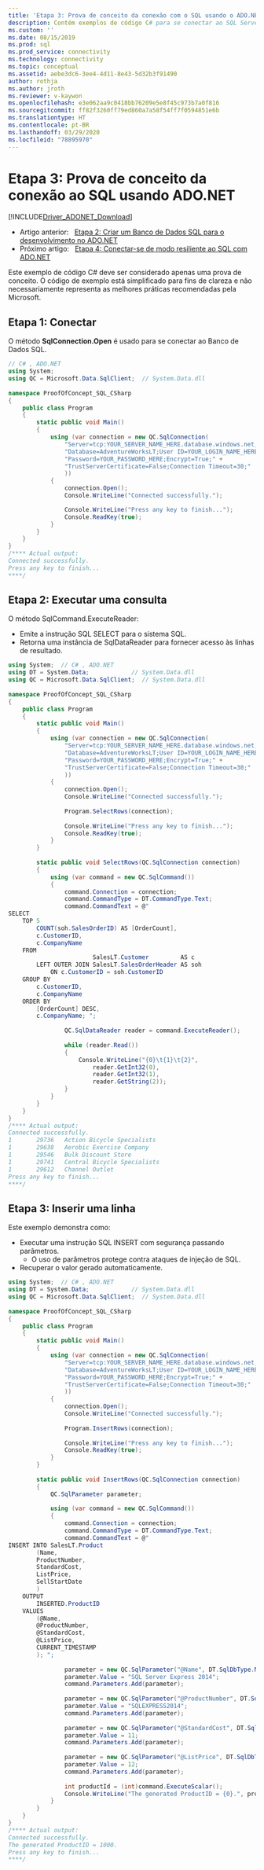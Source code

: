 ```yaml
---
title: 'Etapa 3: Prova de conceito da conexão com o SQL usando o ADO.NET | Microsoft Docs'
description: Contém exemplos de código C# para se conectar ao SQL Server, executar uma consulta e inserir uma linha.
ms.custom: ''
ms.date: 08/15/2019
ms.prod: sql
ms.prod_service: connectivity
ms.technology: connectivity
ms.topic: conceptual
ms.assetid: aebe3dc6-3ee4-4d11-8e43-5d32b3f91490
author: rothja
ms.author: jroth
ms.reviewer: v-kaywon
ms.openlocfilehash: e3e062aa9c0418bb76209e5e8f45c973b7a0f816
ms.sourcegitcommit: ff82f3260ff79ed860a7a58f54ff7f0594851e6b
ms.translationtype: HT
ms.contentlocale: pt-BR
ms.lasthandoff: 03/29/2020
ms.locfileid: "78895970"
---
```

# <a name="step-3-proof-of-concept-connecting-to-sql-using-adonet"></a>Etapa 3: Prova de conceito da conexão ao SQL usando ADO.NET

[!INCLUDE[Driver_ADONET_Download](../../includes/driver_adonet_download.md)]

- Artigo anterior:&nbsp;&nbsp;&nbsp;[Etapa 2: Criar um Banco de Dados SQL para o desenvolvimento no ADO.NET](step-2-create-sql-database-ado-net-development.md)  
- Próximo artigo:&nbsp;&nbsp;&nbsp;[Etapa 4: Conectar-se de modo resiliente ao SQL com ADO.NET](step-4-connect-resiliently-sql-ado-net.md)  

  
Este exemplo de código C# deve ser considerado apenas uma prova de conceito. O código de exemplo está simplificado para fins de clareza e não necessariamente representa as melhores práticas recomendadas pela Microsoft.  
  
## <a name="step-1-connect"></a>Etapa 1: Conectar
  
O método **SqlConnection.Open** é usado para se conectar ao Banco de Dados SQL.  


```csharp
// C# , ADO.NET  
using System;
using QC = Microsoft.Data.SqlClient;  // System.Data.dll  
  
namespace ProofOfConcept_SQL_CSharp  
{  
    public class Program  
    {  
        static public void Main()  
        {  
            using (var connection = new QC.SqlConnection(  
                "Server=tcp:YOUR_SERVER_NAME_HERE.database.windows.net,1433;" +
                "Database=AdventureWorksLT;User ID=YOUR_LOGIN_NAME_HERE;" +
                "Password=YOUR_PASSWORD_HERE;Encrypt=True;" +
                "TrustServerCertificate=False;Connection Timeout=30;"  
                ))  
            {  
                connection.Open();  
                Console.WriteLine("Connected successfully.");  

                Console.WriteLine("Press any key to finish...");  
                Console.ReadKey(true);  
            }  
        }  
    }  
}  
/**** Actual output:  
Connected successfully.  
Press any key to finish...  
****/  
```  


## <a name="step-2-execute-a-query"></a>Etapa 2: Executar uma consulta  
  
O método SqlCommand.ExecuteReader:  
  
- Emite a instrução SQL SELECT para o sistema SQL.  
- Retorna uma instância de SqlDataReader para fornecer acesso às linhas de resultado.  
  
  
  
```csharp
using System;  // C# , ADO.NET  
using DT = System.Data;            // System.Data.dll  
using QC = Microsoft.Data.SqlClient;  // System.Data.dll  
  
namespace ProofOfConcept_SQL_CSharp  
{  
    public class Program  
    {  
        static public void Main()  
        {  
            using (var connection = new QC.SqlConnection(  
                "Server=tcp:YOUR_SERVER_NAME_HERE.database.windows.net,1433;" +
                "Database=AdventureWorksLT;User ID=YOUR_LOGIN_NAME_HERE;" +
                "Password=YOUR_PASSWORD_HERE;Encrypt=True;" +
                "TrustServerCertificate=False;Connection Timeout=30;"  
                ))  
            {  
                connection.Open();  
                Console.WriteLine("Connected successfully.");  
  
                Program.SelectRows(connection);  
  
                Console.WriteLine("Press any key to finish...");  
                Console.ReadKey(true);  
            }  
        }  
  
        static public void SelectRows(QC.SqlConnection connection)  
        {  
            using (var command = new QC.SqlCommand())  
            {  
                command.Connection = connection;  
                command.CommandType = DT.CommandType.Text;  
                command.CommandText = @"  
SELECT  
    TOP 5  
        COUNT(soh.SalesOrderID) AS [OrderCount],  
        c.CustomerID,  
        c.CompanyName  
    FROM  
                        SalesLT.Customer         AS c  
        LEFT OUTER JOIN SalesLT.SalesOrderHeader AS soh  
            ON c.CustomerID = soh.CustomerID  
    GROUP BY  
        c.CustomerID,  
        c.CompanyName  
    ORDER BY  
        [OrderCount] DESC,  
        c.CompanyName; ";  
  
                QC.SqlDataReader reader = command.ExecuteReader();  
  
                while (reader.Read())  
                {  
                    Console.WriteLine("{0}\t{1}\t{2}",  
                        reader.GetInt32(0),  
                        reader.GetInt32(1),  
                        reader.GetString(2));  
                }  
            }  
        }  
    }  
}  
/**** Actual output:  
Connected successfully.  
1       29736   Action Bicycle Specialists  
1       29638   Aerobic Exercise Company  
1       29546   Bulk Discount Store  
1       29741   Central Bicycle Specialists  
1       29612   Channel Outlet  
Press any key to finish...  
****/  
```  
  
  
  
## <a name="step-3-insert-a-row"></a>Etapa 3: Inserir uma linha  
  
  
Este exemplo demonstra como:  
  
- Executar uma instrução SQL INSERT com segurança passando parâmetros.  
  - O uso de parâmetros protege contra ataques de injeção de SQL.  
- Recuperar o valor gerado automaticamente.  
  
  
  
```csharp
using System;  // C# , ADO.NET  
using DT = System.Data;            // System.Data.dll  
using QC = Microsoft.Data.SqlClient;  // System.Data.dll  
  
namespace ProofOfConcept_SQL_CSharp  
{  
    public class Program  
    {  
        static public void Main()  
        {  
            using (var connection = new QC.SqlConnection(  
                "Server=tcp:YOUR_SERVER_NAME_HERE.database.windows.net,1433;" +
                "Database=AdventureWorksLT;User ID=YOUR_LOGIN_NAME_HERE;" +
                "Password=YOUR_PASSWORD_HERE;Encrypt=True;" +
                "TrustServerCertificate=False;Connection Timeout=30;"  
                ))  
            {  
                connection.Open();  
                Console.WriteLine("Connected successfully.");  
  
                Program.InsertRows(connection);  
  
                Console.WriteLine("Press any key to finish...");  
                Console.ReadKey(true);  
            }  
        }  
  
        static public void InsertRows(QC.SqlConnection connection)  
        {  
            QC.SqlParameter parameter;  
  
            using (var command = new QC.SqlCommand())  
            {  
                command.Connection = connection;  
                command.CommandType = DT.CommandType.Text;  
                command.CommandText = @"  
INSERT INTO SalesLT.Product  
        (Name,  
        ProductNumber,  
        StandardCost,  
        ListPrice,  
        SellStartDate  
        )  
    OUTPUT  
        INSERTED.ProductID  
    VALUES  
        (@Name,  
        @ProductNumber,  
        @StandardCost,  
        @ListPrice,  
        CURRENT_TIMESTAMP  
        ); ";  
  
                parameter = new QC.SqlParameter("@Name", DT.SqlDbType.NVarChar, 50);  
                parameter.Value = "SQL Server Express 2014";  
                command.Parameters.Add(parameter);  
  
                parameter = new QC.SqlParameter("@ProductNumber", DT.SqlDbType.NVarChar, 25);  
                parameter.Value = "SQLEXPRESS2014";  
                command.Parameters.Add(parameter);  
  
                parameter = new QC.SqlParameter("@StandardCost", DT.SqlDbType.Int);  
                parameter.Value = 11;  
                command.Parameters.Add(parameter);  
  
                parameter = new QC.SqlParameter("@ListPrice", DT.SqlDbType.Int);  
                parameter.Value = 12;  
                command.Parameters.Add(parameter);  
  
                int productId = (int)command.ExecuteScalar();  
                Console.WriteLine("The generated ProductID = {0}.", productId);  
            }  
        }  
    }  
}  
/**** Actual output:  
Connected successfully.  
The generated ProductID = 1000.  
Press any key to finish...  
****/  
```
